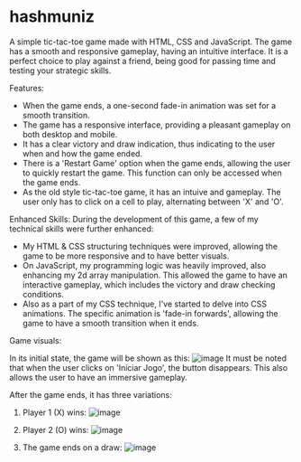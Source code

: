 # hashmuniz
A simple tic-tac-toe game made with HTML, CSS and JavaScript. The game has a smooth and responsive gameplay, having an intuitive interface. It is a perfect choice to play against a friend, being good for passing time and testing your strategic skills.

Features:
- When the game ends, a one-second fade-in animation was set for a smooth transition.
- The game has a responsive interface, providing a pleasant gameplay on both desktop and mobile.
- It has a clear victory and draw indication, thus indicating to the user when and how the game ended.
- There is a 'Restart Game' option when the game ends, allowing the user to quickly restart the game. This function can only be accessed when the game ends.
- As the old style tic-tac-toe game, it has an intuive and gameplay. The user only has to click on a cell to play, alternating between 'X' and 'O'.

Enhanced Skills:
During the development of this game, a few of my technical skills were further enhanced:
- My HTML & CSS structuring techniques were improved, allowing the game to be more responsive and to have better visuals.
- On JavaScript, my programming logic was heavily improved, also enhancing my 2d array manipulation. This allowed the game to have an interactive gameplay, which includes the victory and draw checking conditions.
- Also as a part of my CSS technique, I've started to delve into CSS animations. The specific animation is 'fade-in forwards', allowing the game to have a smooth transition when it ends.

Game visuals:

In its initial state, the game will be shown as this:
![image](https://github.com/RaulSMuniz/hashmuniz/assets/136410938/6e6b8f91-f2ff-4781-9547-2977a101ebce)
It must be noted that when the user clicks on 'Iniciar Jogo', the button disappears. This also allows the user to have an immersive gameplay.

After the game ends, it has three variations:
1. Player 1 (X) wins:
![image](https://github.com/RaulSMuniz/hashmuniz/assets/136410938/99b5745d-16ee-4e85-ac3d-329edf11fd09)

2. Player 2 (O) wins:
![image](https://github.com/RaulSMuniz/hashmuniz/assets/136410938/5e950bfd-ac27-4c62-9404-412a10cc1827)

3. The game ends on a draw:
![image](https://github.com/RaulSMuniz/hashmuniz/assets/136410938/694bfd23-f8c3-4d90-a687-771a3945045e)



